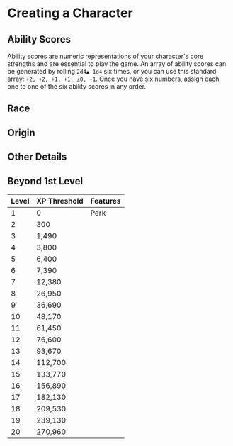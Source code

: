 # Creating a Character

## Ability Scores

Ability scores are numeric representations of your character's core strengths and are essential to play the game. An array of ability scores can be generated by rolling `2d4▲-1d4` six times, or you can use this standard array: `+2, +2, +1, +1, ±0, -1`. Once you have six numbers, assign each one to one of the six ability scores in any order.

## Race

## Origin

## Other Details

## Beyond 1st Level

| Level | XP Threshold | Features |
| :--- | :--- | :--- |
| 1 | 0 | Perk |
| 2 | 300 |  |
| 3 | 1,490 |  |
| 4 | 3,800 |  |
| 5 | 6,400 |  |
| 6 | 7,390 |  |
| 7 | 12,380 |  |
| 8 | 26,950 |  |
| 9 | 36,690 |  |
| 10 | 48,170 |  |
| 11 | 61,450 |  |
| 12 | 76,600 |  |
| 13 | 93,670 |  |
| 14 | 112,700 |  |
| 15 | 133,770 |  |
| 16 | 156,890 |  |
| 17 | 182,130 |  |
| 18 | 209,530 |  |
| 19 | 239,130 |  |
| 20 | 270,960 |  |

